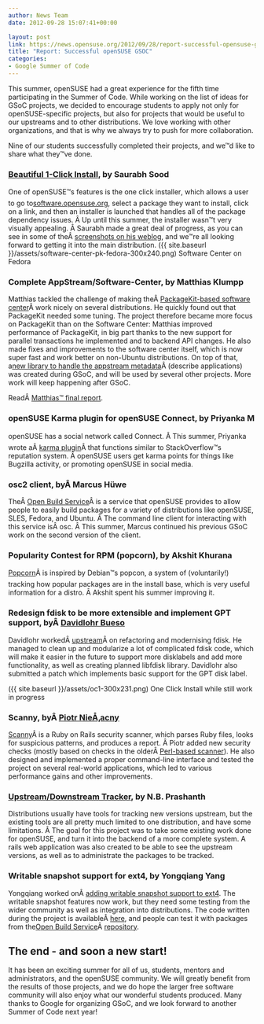 ```yaml
---
author: News Team
date: 2012-09-28 15:07:41+00:00

layout: post
link: https://news.opensuse.org/2012/09/28/report-successful-opensuse-gsoc/
title: "Report: Successful openSUSE GSOC"
categories:
- Google Summer of Code
---
```

This summer, openSUSE had a great experience for the fifth time participating in the Summer of Code. While working on the list of ideas for GSoC projects, we decided to encourage students to apply not only for openSUSE-specific projects, but also for projects that would be useful to our upstreams and to other distributions. We love working with other organizations, and that is why we always try to push for more collaboration.

Nine of our students successfully completed their projects, and we™d like to share what they™ve done.<!-- more -->



### [Beautiful 1-Click Install](https://github.com/openSUSE/one-click-installer), by Saurabh Sood


One of openSUSE™s features is the one click installer, which allows a user to go to[software.opensuse.org](http://software.opensuse.org/), select a package they want to install, click on a link, and then an installer is launched that handles all of the package dependency issues. Â Up until this summer, the installer wasn™t very visually appealing. Â Saurabh made a great deal of progress, as you can see in some of theÂ [screenshots on his weblog](http://iamsaurabh.wordpress.com/2012/08/12/gsoc-status-12/), and we™re all looking forward to getting it into the main distribution.
({{ site.baseurl }}/assets/software-center-pk-fedora-300x240.png) Software Center on Fedora


### Complete AppStream/Software-Center, by Matthias Klumpp


Matthias tackled the challenge of making theÂ [PackageKit-based software center](https://gitorious.org/appstream/software-center)Â work nicely on several distributions. He quickly found out that PackageKit needed some tuning. The project therefore became more focus on PackageKit than on the Software Center: Matthias improved performance of PackageKit, in big part thanks to the new support for parallel transactions he implemented and to backend API changes. He also made fixes and improvements to the software center itself, which is now super fast and work better on non-Ubuntu distributions. On top of that, a[new library to handle the appstream metadata](https://gitorious.org/appstream/appstream-core)Â (describe applications) was created during GSoC, and will be used by several other projects. More work will keep happening after GSoC.

ReadÂ [Matthias™ final report](http://blog.tenstral.net/2012/08/gsoc-appstream-final-report.html).



### openSUSE Karma plugin for openSUSE Connect, by Priyanka M


openSUSE has a social network called Connect. Â This summer, Priyanka wrote aÂ [karma plugin](http://en.opensuse.org/Karma)Â that functions similar to StackOverflow™s reputation system. Â openSUSE users get karma points for things like Bugzilla activity, or promoting openSUSE in social media.



### osc2 client, byÂ Marcus Hüwe


TheÂ [Open Build Service](http://build.opensuse.org/)Â is a service that openSUSE provides to allow people to easily build packages for a variety of distributions like openSUSE, SLES, Fedora, and Ubuntu. Â The command line client for interacting with this service isÂ osc. Â This summer, Marcus continued his previous GSoC work on the second version of the client.




### Popularity Contest for RPM (popcorn), by Akshit Khurana


[Popcorn](https://github.com/mapleoin/popcorn)Â is inspired by Debian™s popcon, a system of (voluntarily!) tracking how popular packages are in the install base, which is very useful information for a distro. Â Akshit spent his summer improving it.



### Redesign fdisk to be more extensible and implement GPT support, byÂ [Davidlohr Bueso](http://blog.stgolabs.net/)


Davidlohr workedÂ [upstream](http://git.kernel.org/?p=utils%2Futil-linux%2Futil-linux.git&a=search&h=HEAD&st=commit&s=Davidlohr)Â on refactoring and modernising fdisk. He managed to clean up and modularize a lot of complicated fdisk code, which will make it easier in the future to support more disklabels and add more functionality, as well as creating planned libfdisk library. Davidlohr also submitted a patch which implements basic support for the GPT disk label.

({{ site.baseurl }}/assets/oc1-300x231.png) One Click Install while still work in progress


### Scanny, byÂ [Piotr NieÅ‚acny](http://ruby-blog.pl/)


[Scanny](https://github.com/openSUSE/scanny)Â is a Ruby on Rails security scanner, which parses Ruby files, looks for suspicious patterns, and produces a report. Â Piotr added new security checks (mostly based on checks in the olderÂ [Perl-based scanner](http://gitorious.org/code-scanner/ror-sec-scanner/)). He also designed and implemented a proper command-line interface and tested the project on several real-world applications, which led to various performance gains and other improvements.



### [Upstream/Downstream Tracker](https://github.com/nbprashanth/Upstream-Tracker-Python), by N.B. Prashanth


Distributions usually have tools for tracking new versions upstream, but the existing tools are all pretty much limited to one distribution, and have some limitations. Â The goal for this project was to take some existing work done for openSUSE, and turn it into the backend of a more complete system. A rails web application was also created to be able to see the upstream versions, as well as to administrate the packages to be tracked.



### Writable snapshot support for ext4, by Yongqiang Yang


Yongqiang worked onÂ [adding writable snapshot support to ext4](https://github.com/YANGYongqiang/ext4-snapshots/wiki/ext4-writable-snapshot). The writable snapshot features now work, but they need some testing from the wider community as well as integration into distributions. The code written during the project is availableÂ [here](https://github.com/YANGYongqiang/ext4-snapshots/commits/writable-snapshot-v4), and people can test it with packages from the[Open Build Service](https://build.opensuse.org/)Â [repository](https://build.opensuse.org/project/show?project=home%3Anext4).



## The end - and soon a new start!


It has been an exciting summer for all of us, students, mentors and administrators, and the openSUSE community. We will greatly benefit from the results of those projects, and we do hope the larger free software community will also enjoy what our wonderful students produced. Many thanks to Google for organizing GSoC, and we look forward to another Summer of Code next year!		
